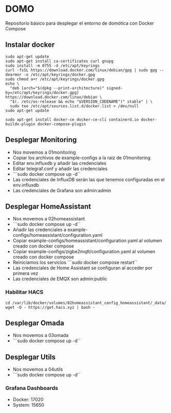 # DOMO
Repositorio básico para desplegar el entorno de domótica con Docker Compose


## Instalar docker

```
sudo apt-get update
sudo apt-get install ca-certificates curl gnupg
sudo install -m 0755 -d /etc/apt/keyrings
curl -fsSL https://download.docker.com/linux/debian/gpg | sudo gpg --dearmor -o /etc/apt/keyrings/docker.gpg
sudo chmod a+r /etc/apt/keyrings/docker.gpg
echo \
  "deb [arch="$(dpkg --print-architecture)" signed-by=/etc/apt/keyrings/docker.gpg] https://download.docker.com/linux/debian \
  "$(. /etc/os-release && echo "$VERSION_CODENAME")" stable" | \
  sudo tee /etc/apt/sources.list.d/docker.list > /dev/null
sudo apt-get update

sudo apt-get install docker-ce docker-ce-cli containerd.io docker-buildx-plugin docker-compose-plugin
```

## Desplegar Monitoring
* Nos movemos a 01monitoring
* Copiar los archivos de example-configs a la raiz de 01monitoring
* Editar env.influxdb y añadir las credenciales
* Editar telegraf.conf y añadir las credenciales
* ```sudo docker compose up -d``
* Las credenciales de InfluxDB serán las que tenemos configuradas en el env.influxdb
* Las credenciales de Grafana son admin:admin

## Desplegar HomeAssistant
* Nos movemos a 02homeassistant
* ```sudo docker compose up -d``
* Añadir las credenciales a example-configs/homeassistant/configuration.yaml
* Copiar example-configs/homeassistant/configuration.yaml al volumen creado con docker compose
* Copiar example-configs/zigbe2mqtt/configuration.yaml al volumen creado con docker compose
* Reiniciamos los servicios ```sudo docker compose restart``
* Las credenciales de Home Assistant se configuran al acceder por primera vez
* Las credenciales de EMQX son admin:public

### Habilitar HACS

```
cd /var/lib/docker/volumes/02homeassistant_config_homeassistant/_data/
wget -O - https://get.hacs.xyz | bash -
```

## Desplegar Omada
* Nos movemos a 03omada
* ```sudo docker compose up -d``

## Desplegar Utils
* Nos movemos a 04utils
* ```sudo docker compose up -d``

### Grafana Dashboards
* Docker: 17020
* System: 15650